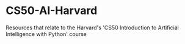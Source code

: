 # CS50-AI-Harvard
Resources that relate to the Harvard's 'CS50 Introduction to Artificial Intelligence with Python' course
